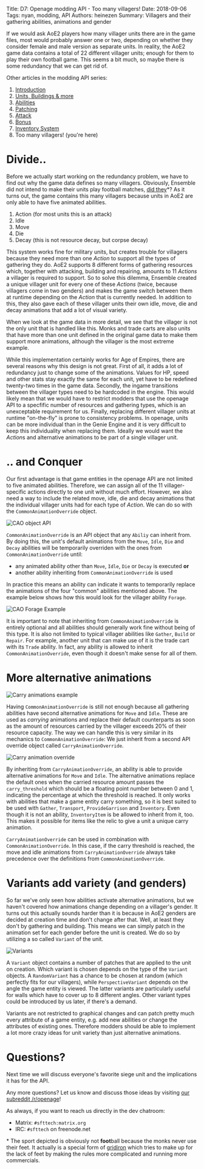 Title: D7: Openage modding API - Too many villagers!
Date: 2018-09-06
Tags: nyan, modding, API
Authors: heinezen
Summary: Villagers and their gathering abilities, animations and gender

If we would ask AoE2 players how many villager units there are in the game files, most would probably answer one or two, depending on whether they consider female and male version as separate units. In reality, the AoE2 game data contains a total of 22 different villager units; enough for them to play their own football game. This seems a bit much, so maybe there is some redundancy that we can get rid of.

Other articles in the modding API series:

1. [Introduction]({filename}/blog/D0000-openage_mod_api_intro.md)
2. [Units, Buildings & more]({filename}/blog/D0001-openage_mod_api_game_entity.md)
3. [Abilities]({filename}/blog/D0002-openage_mod_api_ability.md)
4. [Patching]({filename}/blog/D0003-openage_mod_api_patching.md)
5. [Attack]({filename}/blog/D0004-openage_mod_api_attack.md)
6. [Bonus]({filename}/blog/D0005-openage_mod_api_bonus.md)
7. [Inventory System]({filename}/blog/D0006-openage_mod_api_inventory.md)
8. Too many villagers! (you're here)

# Divide..

Before we actually start working on the redundancy problem, we have to find out why the game data defines so many villagers. Obviously, Ensemble did not intend to make their units play football matches, [did they](https://www.youtube.com/watch?v=NHEFPENBV-s)\*? As it turns out, the game contains this many villagers because units in AoE2 are only able to have five animated abilities.

1. Action (for most units this is an attack)
2. Idle
3. Move
4. Die
5. Decay (this is not resource decay, but corpse decay)

This system works fine for military units, but creates trouble for villagers because they need more than one *Action* to support all the types of gathering they do. AoE2 supports 8 different forms of gathering resources which, together with attacking, building and repairing, amounts to 11 *Actions* a villager is required to support. So to solve this dilemma, Ensemble created a unique villager unit for every one of these *Actions* (twice, because villagers come in two genders) and makes the game switch between them at runtime depending on the *Action* that is currently needed. In addition to this, they also gave each of these villager units their own idle, move, die and decay animations that add a lot of visual variety.

When we look at the game data in more detail, we see that the villager is not the only unit that is handled like this. Monks and trade carts are also units that have more than one unit defined in the original game data to make them support more animations, although the villager is the most extreme example.

While this implementation certainly works for Age of Empires, there are several reasons why this design is not great. First of all, it adds a lot of redundancy just to change some of the animations. Values for HP, speed and other stats stay exactly the same for each unit, yet have to be redefined twenty-two times in the game data. Secondly, the ingame transitions between the villager types need to be hardcoded in the engine. This would likely mean that we would have to restrict modders that use the openage API to a specfific number of resources and gathering types, which is an unexceptable requirement for us. Finally, replacing different villager units at runtime "on-the-fly" is prone to consistency problems. In openage, units can be more individual than in the Genie Engine and it is very difficult to keep this individuality when replacing them. Ideally we would want the *Action*s and alternative animations to be part of a single villager unit.

# .. and Conquer

Our first advantage is that game entities in the openage API are not limited to five animated abilities. Therefore, we can assign all of the 11 villager-specific actions directly to one unit without much effort. However, we also need a way to include the related move, idle, die and decay animations that the individual villager units had for each type of *Action*. We can do so with the `CommonAnimationOverride` object.

![CAO object API]({filename}/images/D0007-cao-common.png)

`CommonAnimationOverride` is an API object that any `Abiliy` can inherit from. By doing this, the unit's default animations from the `Move`, `Idle`, `Die` and `Decay` abilities will be temporarily overriden with the ones from `CommonAnimationOverride` until:

* any animated ability other than `Move`, `Idle`, `Die` or `Decay` is executed **or**
* another ability inheriting from `CommonAnimationOverride` is used

In practice this means an ability can indicate it wants to temporarily replace the animations of the four "common" abilities mentioned above. The example below shows how this would look for the villager ability `Forage`.

![CAO Forage Example]({filename}/images/D0007-cao-common-example.png)

It is important to note that inheriting from `CommonAnimationOverride` is entirely optional and all abilities should generally work fine without being of this type. It is also not limited to typical villager abilities like `Gather`, `Build` or `Repair`. For example, another unit that can make use of it is the trade cart with its `Trade` ability. In fact, any ability is allowed to inherit `CommonAnimationOverride`, even though it doesn't make sense for all of them.

# More alternative animations

![Carry animations example]({filename}/images/D0007-cao-carry-villagers.png)

Having `CommonAnimationOverride` is still not enough because all gathering abilities have second alternative animations for `Move` and `Idle`. These are used as *carrying* animations and replace their default counterparts as soon as the amount of resources carried by the villager exceeds 20% of their resource capacity. The way we can handle this is very similar in its mechanics to `CommonAnimationOverride`: We just inherit from a second API override object called `CarryAnimationOverride`.

![Carry animation override]({filename}/images/D0007-cao-carry.png)

By inheriting from `CarryAnimationOverride`, an ability is able to provide alternative animations for `Move` and `Idle`. The alternative animations replace the default ones when the carried resource amount passes the `carry_threshold` which should be a floating point number between 0 and 1, indicating the percentage at which the threshold is reached. It only works with abilities that make a game entity carry something, so it is best suited to be used with `Gather`, `Transport`, `ProvideGarrison` and `Inventory`. Even though it is not an ability, `InventoryItem` is be allowed to inherit from it, too. This makes it possible for items like the relic to give a unit a unique carry animation.

`CarryAnimationOverride` can be used in combination with `CommonAnimationOverride`. In this case, if the carry threshold is reached, the move and idle animations from `CarryAnimationOverride` always take precedence over the definitions from `CommonAnimationOverride`.

# Variants add variety (and genders)

So far we've only seen how abilities activate alternative animations, but we haven't covered how animations change depending on a villager's gender. It turns out this actually sounds harder than it is because in AoE2 genders are decided at creation time and don't change after that. Well, at least they don't by gathering and building. This means we can simply patch in the animation set for each gender before the unit is created. We do so by utilizing a so called `Variant` of the unit.

![Variants]({filename}/images/D0007-variants.png)

A `Variant` object contains a number of patches that are applied to the unit on creation. Which variant is chosen depends on the type of the `Variant` objects. A `RandomVariant` has a chance to be chosen at random (which perfectly fits for our villagers), while `PerspectiveVariant` depends on the angle the game entity is viewed. The latter variants are particularly useful for walls which have to cover up to 8 different angles. Other variant types could be introduced by us later, if there's a demand.

Variants are not restricted to graphical changes and can patch pretty much every attribute of a game entity, e.g. add new abilities or change the attributes of existing ones. Therefore modders should be able to implement a lot more crazy ideas for unit variety than just alternative animations.

# Questions?

Next time we will discuss everyone's favorite siege unit and the implications it has for the API.

Any more questions? Let us know and discuss those ideas by visiting [our subreddit /r/openage](https://reddit.com/r/openage)!

As always, if you want to reach us directly in the dev chatroom:

* Matrix: `#sfttech:matrix.org`
* IRC: `#sfttech` on freenode.net

\* The sport depicted is obviously not **foot**ball because the monks never use their feet. It actually is a special form of [gridiron](https://en.wikipedia.org/wiki/Gridiron_football) which tries to make up for the lack of feet by making the rules more complicated and running more commercials.
